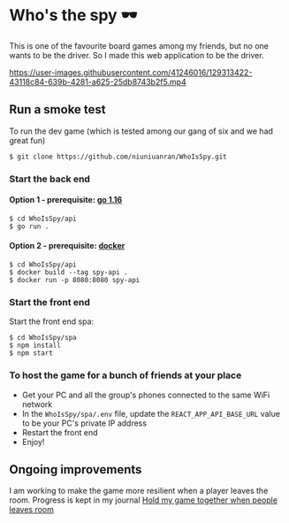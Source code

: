 # Who's the spy 🕶️

This is one of the favourite board games among my friends, but no one wants to be the driver. So I made this web application to be the driver.

https://user-images.githubusercontent.com/41246016/129313422-43118c84-639b-4281-a625-25db8743b2f5.mp4

## Run a smoke test

To run the dev game (which is tested among our gang of six and we had great fun)
```
$ git clone https://github.com/niuniuanran/WhoIsSpy.git
```

### Start the back end

#### Option 1 - prerequisite: [go 1.16](https://golang.org/dl/)

```
$ cd WhoIsSpy/api
$ go run .
```

#### Option 2 - prerequisite: [docker](https://docs.docker.com/get-docker/)
```
$ cd WhoIsSpy/api
$ docker build --tag spy-api .
$ docker run -p 8080:8080 spy-api
```

### Start the front end

Start the front end spa:
```
$ cd WhoIsSpy/spa
$ npm install
$ npm start
```

### To host the game for a bunch of friends at your place
- Get your PC and all the group's phones connected to the same WiFi network
- In the `WhoIsSpy/spa/.env` file, update the `REACT_APP_API_BASE_URL` value to be your PC's private IP address 
- Restart the front end
- Enjoy!

## Ongoing improvements

I am working to make the game more resilient when a player leaves the room. Progress is kept in my journal [Hold my game together when people leaves room](https://niuniuanran.github.io/2021/07/20/Hold-my-game-together-when-people-leaves-room/)
